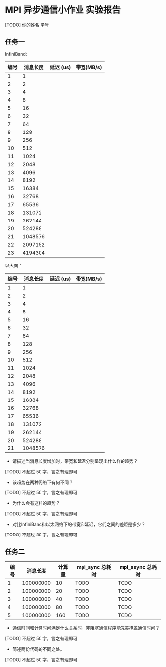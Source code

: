 # MPI 异步通信小作业 实验报告 

[TODO] 你的姓名 学号

## 任务一

InfiniBand:


| 编号 | 消息长度 | 延迟 (us) | 带宽(MB/s) |
| ---- | -------- | ------ | ------ |
| 1    | 1        |        |        |
| 2    | 2        |        |        |
| 3    | 4        |        |        |
| 4    | 8        |        |        |
| 5    | 16       |        |        |
| 6    | 32       |        |        |
| 7    | 64       |        |        |
| 8    | 128      |        |        |
| 9    | 256      |        |        |
| 10   | 512      |        |        |
| 11   | 1024     |        |        |
| 12   | 2048     |        |        |
| 13   | 4096     |        |        |
| 14   | 8192     |        |        |
| 15   | 16384    |        |        |
| 16   | 32768    |        |        |
| 17   | 65536    |        |        |
| 18   | 131072   |        |        |
| 19   | 262144   |        |        |
| 20   | 524288   |        |        |
| 21   | 1048576  |        |        |
| 22   | 2097152  |        |        |
| 23   | 4194304  |        |        |

以太网：


| 编号 | 消息长度 | 延迟 (us) | 带宽(MB/s) |
| ---- | -------- | ------ | ------ |
| 1    | 1        |        |        |
| 2    | 2        |        |        |
| 3    | 4        |        |        |
| 4    | 8        |        |        |
| 5    | 16       |        |        |
| 6    | 32       |        |        |
| 7    | 64       |        |        |
| 8    | 128      |        |        |
| 9    | 256      |        |        |
| 10   | 512      |        |        |
| 11   | 1024     |        |        |
| 12   | 2048     |        |        |
| 13   | 4096     |        |        |
| 14   | 8192     |        |        |
| 15   | 16384    |        |        |
| 16   | 32768    |        |        |
| 17   | 65536    |        |        |
| 18   | 131072   |        |        |
| 19   | 262144   |        |        |
| 20   | 524288   |        |        |
| 21   | 1048576  |        |        |


- 请描述当消息长度增加时，带宽和延迟分别呈现出什么样的趋势？

[TODO] 不超过 50 字，言之有理即可

- 该趋势在两种网络下有何不同？

[TODO] 不超过 50 字，言之有理即可

- 为什么会有这样的趋势？

[TODO] 不超过 50 字，言之有理即可

- 对比InfiniBand和以太网络下的带宽和延迟，它们之间的差距是多少？

[TODO] 不超过 50 字，言之有理即可

## 任务二

| 编号 | 消息长度  | 计算量 | mpi_sync 总耗时 | mpi_async  总耗时 |
| ---- | --------- | ------ | --------------- | ----------------- |
| 1    | 100000000 | 10     | TODO            | TODO              |
| 2    | 100000000 | 20     | TODO            | TODO              |
| 3    | 100000000 | 40     | TODO            | TODO              |
| 4    | 100000000 | 80     | TODO            | TODO              |
| 5    | 100000000 | 160    | TODO            | TODO              |

- 通信时间和计算时间满足什么关系时，非阻塞通信程序能完美掩盖通信时间？

[TODO] 不超过 50 字，言之有理即可

- 简述两份代码的不同之处。

[TODO] 不超过 50 字，言之有理即可

